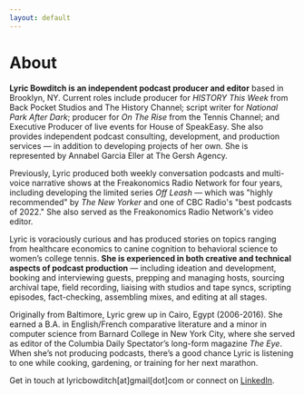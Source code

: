 ```yaml
---
layout: default
---
```


# About

<b>Lyric Bowditch is an independent podcast producer and editor</b> based in Brooklyn, NY. Current roles include producer for <i>HISTORY This Week</i> from Back Pocket Studios and The History Channel; script writer for <i>National Park After Dark</i>; producer for <i>On The Rise</i> from the Tennis Channel; and Executive Producer of live events for House of SpeakEasy. She also provides independent podcast consulting, development, and production services — in addition to developing projects of her own. She is represented by Annabel Garcia Eller at The Gersh Agency. 

Previously, Lyric produced both weekly conversation podcasts and multi-voice narrative shows at the Freakonomics Radio Network for four years, including developing the limited series <i>Off Leash</i> — which was "highly recommended" by <i>The New Yorker</i> and one of CBC Radio's "best podcasts of 2022." She also served as the Freakonomics Radio Network's video editor. 

Lyric is voraciously curious and has produced stories on topics ranging from healthcare economics to canine cognition to behavioral science to women’s college tennis. <b>She is experienced in both creative and technical aspects of podcast production</b> — including ideation and development, booking and interviewing guests, prepping and managing hosts, sourcing archival tape, field recording, liaising with studios and tape syncs, scripting episodes, fact-checking, assembling mixes, and editing at all stages.

Originally from Baltimore, Lyric grew up in Cairo, Egypt (2006-2016). She earned a B.A. in English/French comparative literature and a minor in computer science from Barnard College in New York City, where she served as editor of the Columbia Daily Spectator’s long-form magazine <i>The Eye</i>. When she’s not producing podcasts, there’s a good chance Lyric is listening to one while cooking, gardening, or training for her next marathon. 

Get in touch at lyricbowditch[at]gmail[dot]com or connect on <a href="https://www.linkedin.com/in/lyric-bowditch-6b964a161/">LinkedIn</a>.
